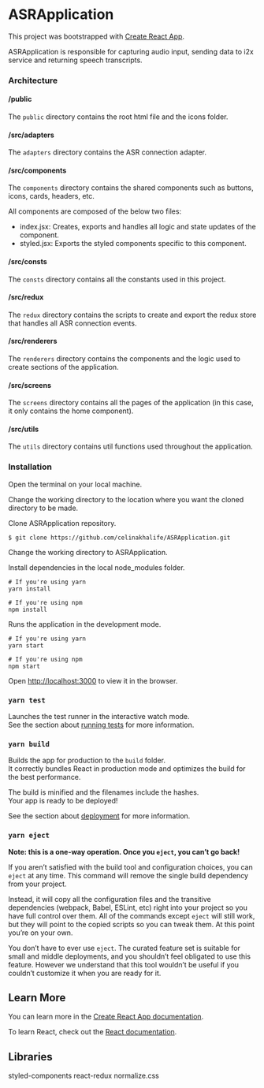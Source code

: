# ASRApplication

This project was bootstrapped with [Create React App](https://github.com/facebook/create-react-app).

ASRApplication is responsible for capturing audio input, sending data to i2x service and returning speech transcripts.

### Architecture

#### /public

The `public` directory contains the root html file and the icons folder.   

#### /src/adapters

The `adapters` directory contains the ASR connection adapter.   

#### /src/components

The `components` directory contains the shared components such as buttons, icons, cards, headers, etc.

All components are composed of the below two files: 

- index.jsx: Creates, exports and handles all logic and state updates of the component.
- styled.jsx: Exports the styled components specific to this component.


#### /src/consts

The `consts` directory contains all the constants used in this project.


#### /src/redux

The `redux` directory contains the scripts to create and export the redux store that handles all ASR connection events.

#### /src/renderers

The `renderers` directory contains the components and the logic used to create sections of the application.

#### /src/screens

The `screens` directory contains all the pages of the application (in this case, it only contains the home component).

#### /src/utils

The `utils` directory contains util functions used throughout the application.

### Installation

Open the terminal on your local machine.

Change the working directory to the location where you want the cloned directory to be made.

Clone ASRApplication repository.

`$ git clone https://github.com/celinakhalife/ASRApplication.git`

Change the working directory to ASRApplication.

Install dependencies in the local node_modules folder.

```
# If you're using yarn
yarn install

# If you're using npm
npm install
```

Runs the application in the development mode.

```
# If you're using yarn
yarn start

# If you're using npm
npm start
```


Open [http://localhost:3000](http://localhost:3000) to view it in the browser.

### `yarn test`

Launches the test runner in the interactive watch mode.<br />
See the section about [running tests](https://facebook.github.io/create-react-app/docs/running-tests) for more information.

### `yarn build`

Builds the app for production to the `build` folder.<br />
It correctly bundles React in production mode and optimizes the build for the best performance.

The build is minified and the filenames include the hashes.<br />
Your app is ready to be deployed!

See the section about [deployment](https://facebook.github.io/create-react-app/docs/deployment) for more information.

### `yarn eject`

**Note: this is a one-way operation. Once you `eject`, you can’t go back!**

If you aren’t satisfied with the build tool and configuration choices, you can `eject` at any time. This command will remove the single build dependency from your project.

Instead, it will copy all the configuration files and the transitive dependencies (webpack, Babel, ESLint, etc) right into your project so you have full control over them. All of the commands except `eject` will still work, but they will point to the copied scripts so you can tweak them. At this point you’re on your own.

You don’t have to ever use `eject`. The curated feature set is suitable for small and middle deployments, and you shouldn’t feel obligated to use this feature. However we understand that this tool wouldn’t be useful if you couldn’t customize it when you are ready for it.

## Learn More

You can learn more in the [Create React App documentation](https://facebook.github.io/create-react-app/docs/getting-started).

To learn React, check out the [React documentation](https://reactjs.org/).

## Libraries

styled-components
react-redux
normalize.css
